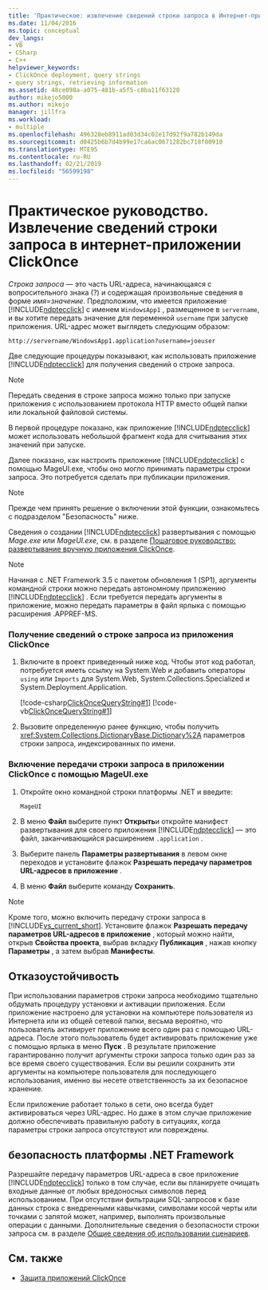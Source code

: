 ```yaml
---
title: 'Практическое: извлечение сведений строки запроса в Интернет-приложении ClickOnce | Документация Майкрософт'
ms.date: 11/04/2016
ms.topic: conceptual
dev_langs:
- VB
- CSharp
- C++
helpviewer_keywords:
- ClickOnce deployment, query strings
- query strings, retrieving information
ms.assetid: 48ce098a-a075-481b-a5f5-c8ba11f63120
author: mikejo5000
ms.author: mikejo
manager: jillfra
ms.workload:
- multiple
ms.openlocfilehash: 496328eb8911ad03d34c02e17d92f9a782b149da
ms.sourcegitcommit: d0425b6b7d4b99e17ca6ac0671282bc718f80910
ms.translationtype: MTE95
ms.contentlocale: ru-RU
ms.lasthandoff: 02/21/2019
ms.locfileid: "56599198"
---
```

# <a name="how-to-retrieve-query-string-information-in-an-online-clickonce-application"></a>Практическое руководство. Извлечение сведений строки запроса в интернет-приложении ClickOnce
*Строка запроса* — это часть URL-адреса, начинающаяся с вопросительного знака (?) и содержащая произвольные сведения в форме *имя=значение*. Предположим, что имеется приложение [!INCLUDE[ndptecclick](../deployment/includes/ndptecclick_md.md)] с именем `WindowsApp1` , размещенное в `servername`, и вы хотите передать значение для переменной `username` при запуске приложения. URL-адрес может выглядеть следующим образом:

 `http://servername/WindowsApp1.application?username=joeuser`

 Две следующие процедуры показывают, как использовать приложение [!INCLUDE[ndptecclick](../deployment/includes/ndptecclick_md.md)] для получения сведений о строке запроса.

> [!NOTE]
>  Передать сведения в строке запроса можно только при запуске приложения с использованием протокола HTTP вместо общей папки или локальной файловой системы.

 В первой процедуре показано, как приложение [!INCLUDE[ndptecclick](../deployment/includes/ndptecclick_md.md)] может использовать небольшой фрагмент кода для считывания этих значений при запуске.

 Далее показано, как настроить приложение [!INCLUDE[ndptecclick](../deployment/includes/ndptecclick_md.md)] с помощью MageUI.exe, чтобы оно могло принимать параметры строки запроса. Это потребуется сделать при публикации приложения.

> [!NOTE]
>  Прежде чем принять решение о включении этой функции, ознакомьтесь с подразделом "Безопасность" ниже.

 Сведения о создании [!INCLUDE[ndptecclick](../deployment/includes/ndptecclick_md.md)] развертывания с помощью *Mage.exe* или *MageUI.exe*, см. в разделе [Пошаговое руководство: развертывание вручную приложения ClickOnce](../deployment/walkthrough-manually-deploying-a-clickonce-application.md).

> [!NOTE]
>  Начиная с .NET Framework 3.5 с пакетом обновления 1 (SP1), аргументы командной строки можно передать автономному приложению [!INCLUDE[ndptecclick](../deployment/includes/ndptecclick_md.md)] . Если требуется передать аргументы в приложение, можно передать параметры в файл ярлыка с помощью расширения .APPREF-MS.

### <a name="to-obtain-query-string-information-from-a-clickonce-application"></a>Получение сведений о строке запроса из приложения ClickOnce

1.  Включите в проект приведенный ниже код. Чтобы этот код работал, потребуется иметь ссылку на System.Web и добавить операторы `using` или `Imports` для System.Web, System.Collections.Specialized и System.Deployment.Application.

     [!code-csharp[ClickOnceQueryString#1](../deployment/codesnippet/CSharp/how-to-retrieve-query-string-information-in-an-online-clickonce-application_1.cs)]
     [!code-vb[ClickOnceQueryString#1](../deployment/codesnippet/VisualBasic/how-to-retrieve-query-string-information-in-an-online-clickonce-application_1.vb)]

2.  Вызовите определенную ранее функцию, чтобы получить <xref:System.Collections.DictionaryBase.Dictionary%2A> параметров строки запроса, индексированных по имени.

### <a name="to-enable-query-string-passing-in-a-clickonce-application-with-mageuiexe"></a>Включение передачи строки запроса в приложении ClickOnce с помощью MageUI.exe

1. Откройте окно командной строки платформы .NET и введите:

   ```cmd
   MageUI
   ```

2. В меню **Файл** выберите пункт **Открыть**и откройте манифест развертывания для своего приложения [!INCLUDE[ndptecclick](../deployment/includes/ndptecclick_md.md)] — это файл, заканчивающийся расширением `.application` .

3. Выберите панель **Параметры развертывания** в левом окне переходов и установите флажок **Разрешать передачу параметров URL-адресов в приложение** .

4. В меню **Файл** выберите команду **Сохранить**.

> [!NOTE]
>  Кроме того, можно включить передачу строки запроса в [!INCLUDE[vs_current_short](../code-quality/includes/vs_current_short_md.md)]. Установите флажок **Разрешать передачу параметров URL-адресов в приложение** , который можно найти, открыв **Свойства проекта**, выбрав вкладку **Публикация** , нажав кнопку **Параметры** , а затем выбрав **Манифесты**.

## <a name="robust-programming"></a>Отказоустойчивость
 При использовании параметров строки запроса необходимо тщательно обдумать процедуру установки и активации приложения. Если приложение настроено для установки на компьютере пользователя из Интернета или из общей сетевой папки, весьма вероятно, что пользователь активирует приложение всего один раз с помощью URL-адреса. После этого пользователь будет активировать приложение уже с помощью ярлыка в меню **Пуск** . В результате приложение гарантированно получит аргументы строки запроса только один раз за все время своего существования. Если вы решили сохранить эти аргументы на компьютере пользователя для последующего использования, именно вы несете ответственность за их безопасное хранение.

 Если приложение работает только в сети, оно всегда будет активироваться через URL-адрес. Но даже в этом случае приложение должно обеспечивать правильную работу в ситуациях, когда параметры строки запроса отсутствуют или повреждены.

## <a name="net-framework-security"></a>безопасность платформы .NET Framework
 Разрешайте передачу параметров URL-адреса в свое приложение [!INCLUDE[ndptecclick](../deployment/includes/ndptecclick_md.md)] только в том случае, если вы планируете очищать входные данные от любых вредоносных символов перед использованием. При отсутствии фильтрации SQL-запросов к базе данных строка с внедренными кавычками, символами косой черты или точками с запятой может, например, выполнять произвольные операции с данными. Дополнительные сведения о безопасности строки запроса см. в разделе [Общие сведения об использовании сценариев](https://msdn.microsoft.com/Library/772c7312-211a-4eb3-8d6e-eec0aa1dcc07).

## <a name="see-also"></a>См. также
- [Защита приложений ClickOnce](../deployment/securing-clickonce-applications.md)